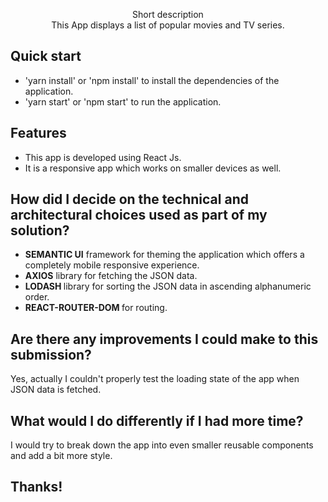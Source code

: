 <p align="center">
  
  <p align="center">
    Short description
    <br>
    This App displays a list of popular movies and TV series.
    
  </p>
</p>



## Quick start


- 'yarn install' or 'npm install' to install the dependencies of the application.
- 'yarn start' or 'npm start' to run the application.


## Features

- This app is developed using React Js.
- It is a responsive app which works on smaller devices as well.

## How did I decide on the technical and architectural choices used as part of my solution?


- <b>SEMANTIC UI</b> framework for theming the application which offers a completely mobile responsive experience.
- <b>AXIOS</b> library for fetching the JSON data.
- <b>LODASH </b> library for sorting the JSON data in ascending alphanumeric order.
- <b>REACT-ROUTER-DOM </b> for routing.

## Are there any improvements I could make to this submission?

<p> Yes, actually I couldn't properly test the loading state of the app when JSON data is fetched.
  
## What would I do differently if I had more time?

<p> I would try to break down the app into even smaller reusable components and add a bit more style.

## Thanks!




